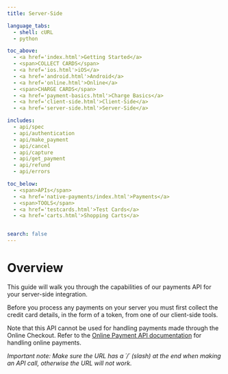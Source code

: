 ```yaml
---
title: Server-Side

language_tabs:
  - shell: cURL
  - python

toc_above:
  - <a href='index.html'>Getting Started</a>
  - <span>COLLECT CARDS</span>
  - <a href='ios.html'>iOS</a>
  - <a href='android.html'>Android</a>
  - <a href='online.html'>Online</a>
  - <span>CHARGE CARDS</span>
  - <a href='payment-basics.html'>Charge Basics</a>
  - <a href='client-side.html'>Client-Side</a>
  - <a href='server-side.html'>Server-Side</a>

includes:
  - api/spec
  - api/authentication
  - api/make_payment
  - api/cancel
  - api/capture
  - api/get_payment
  - api/refund
  - api/errors

toc_below:
  - <span>APIs</span>
  - <a href='native-payments/index.html'>Payments</a>
  - <span>TOOLS</span>
  - <a href='testcards.html'>Test Cards</a>
  - <a href='carts.html'>Shopping Carts</a>


search: false
---
```


# Overview

This guide will walk you through the capabilities of our payments API for your server-side integration.

Before you process any payments on your server you must first collect the credit card details, in the form of a token, from one of our client-side tools.

Note that this API cannot be used for handling payments made through the Online Checkout. Refer to the [Online Payment API documentation](https://transaction-v1.api.epay.eu/help) for handling online payments.

*Important note: Make sure the URL has a ´/´ (slash) at the end when making an API call, otherwise the URL will not work.*
